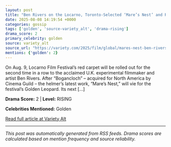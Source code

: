 ```yaml
---
layout: post
title: "Ben Rivers on the Locarno, Toronto-Selected ‘Mare’s Nest’ and Reinventing a Future Without Conflict, as Film Gets a Trailer (EXCLUSIVE)"""
date: 2025-08-08 14:19:54 +0000
categories: gossip
tags: ['golden', 'source-variety_alt', 'drama-rising']
drama_score: 2
primary_celebrity: golden
source: variety_alt
source_url: "https://variety.com/2025/film/global/mares-nest-ben-rivers-interview-trailer-1236482366/"""
mentions: {'golden': 2}
---
```


On Aug. 9, Locarno Film Festival’s red carpet will be rolled out for the second time in a row to the acclaimed U.K. experimental filmmaker and artist Ben Rivers. After “Bogancloch” – acquired for North America by Cinema Guild – the helmer’s latest work, “Mare’s Nest,” will vie for the festival’s Golden Leopard. Its next […]

**Drama Score:** 2 | **Level:** RISING

**Celebrities Mentioned:** Golden

[Read full article at Variety Alt](https://variety.com/2025/film/global/mares-nest-ben-rivers-interview-trailer-1236482366/)

---
*This post was automatically generated from RSS feeds. Drama scores are calculated based on mention frequency and source reliability.*
